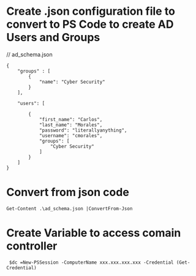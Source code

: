 # Create .json configuration file to convert to PS Code to create AD Users and Groups

// ad_schema.json

```shell
{
    "groups" : [
        {
            "name": "Cyber Security"
        }
    ],

    "users": [

        {
            "first_name": "Carlos",
            "last_name": "Morales",
            "password": "literallyanything",
            "username": "cmorales",
            "groups": [
                "Cyber Security"
            ]
        }
    ]
}
```

# Convert from json code

```shell
Get-Content .\ad_schema.json |ConvertFrom-Json
```

# Create Variable to access comain controller
```shell
 $dc =New-PSSession -ComputerName xxx.xxx.xxx.xxx -Credential (Get-Credential)
```
